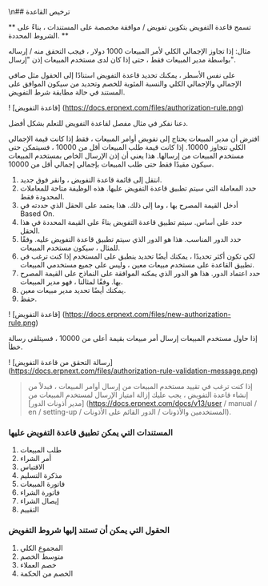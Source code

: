 \n## ترخيص القاعدة

** تسمح قاعدة التفويض بتكوين تفويض / موافقة مخصصة على المستندات ، بناءً على الشروط المحددة. **

مثال: إذا تجاوز الإجمالي الكلي لأمر المبيعات 1000 دولار ، فيجب التحقق منه / إرساله بواسطة مدير المبيعات فقط ، حتى إذا كان لدى مستخدم المبيعات إذن "إرسال".

على نفس الأسطر ، يمكنك تحديد قاعدة التفويض استنادًا إلى الحقول مثل صافي الإجمالي والإجمالي الكلي والنسبة المئوية للخصم وتحديد من سيكون الموافق على المستند في حالة مطابقة شرط التفويض.

! [قاعدة التفويض] (https://docs.erpnext.com/files/authorization-rule.png)

دعنا نفكر في مثال مفصل لقاعدة التفويض للتعلم بشكل أفضل.

افترض أن مدير المبيعات يحتاج إلى تفويض أوامر المبيعات ، فقط إذا كانت قيمة الإجمالي الكلي تتجاوز 10000. إذا كانت قيمة طلب المبيعات أقل من 10000 ، فسيتمكن حتى مستخدم المبيعات من إرسالها. هذا يعني أن إذن الإرسال الخاص بمستخدم المبيعات سيكون مقيدًا فقط حتى طلب المبيعات بإجمالي إجمالي أقل من 10000.

1. انتقل إلى قائمة قاعدة التفويض ، وانقر فوق جديد.
2. حدد المعاملة التي سيتم تطبيق قاعدة التفويض عليها. هذه الوظيفة متاحة للمعاملات المحدودة فقط.
3. أدخل القيمة المصرح بها ، وما إلى ذلك. هذا يعتمد على الحقل الذي حددته في Based On.
4. حدد على أساس. سيتم تطبيق قاعدة التفويض بناءً على القيمة المحددة في هذا الحقل.
5. حدد الدور المناسب. هذا هو الدور الذي سيتم تطبيق قاعدة التفويض عليه. وفقًا للمثال ، سيكون مستخدم المبيعات.
6. لكي تكون أكثر تحديدًا ، يمكنك أيضًا تحديد ينطبق على المستخدم إذا كنت ترغب في تطبيق القاعدة على مستخدم مبيعات معين ، وليس على جميع مستخدمي المبيعات.
7. حدد اعتماد الدور. هذا هو الدور الذي يمكنه الموافقة على النماذج على القيمة المصرح بها. وفقًا لمثالنا ، فهو مدير المبيعات.
8. يمكنك أيضًا تحديد مدير مبيعات معين.
9. حفظ.

! [قاعدة التفويض] (https://docs.erpnext.com/files/new-authorization-rule.png)

إذا حاول مستخدم المبيعات إرسال أمر مبيعات بقيمة أعلى من 10000 ، فسيتلقى رسالة خطأ.

! [رسالة التحقق من قاعدة التفويض] (https://docs.erpnext.com/files/authorization-rule-validation-message.png)

> إذا كنت ترغب في تقييد مستخدم المبيعات من إرسال أوامر المبيعات ، فبدلاً من إنشاء قاعدة التفويض ، يجب عليك إزالة امتياز الإرسال لمستخدم المبيعات من [مدير أذونات الدور] (https://docs.erpnext.com/docs/v13/user / manual / en / setting-up / المستخدمين والأذونات / الدور القائم على الأذونات).

### المستندات التي يمكن تطبيق قاعدة التفويض عليها

1. طلب ​​المبيعات
2. أمر الشراء
3. الاقتباس
4. مذكرة التسليم
5. فاتورة المبيعات
6. فاتورة الشراء
7. إيصال الشراء
8. التقييم

### الحقول التي يمكن أن تستند إليها شروط التفويض

1. المجموع الكلي
2. متوسط ​​الخصم
3. خصم العملاء
4. الخصم من الحكمة